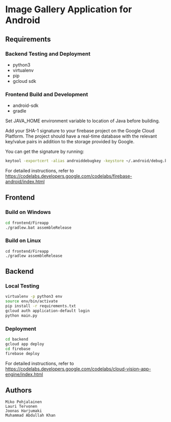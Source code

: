 # Image Gallery Application for Android

## Requirements

### Backend Testing and Deployment

- python3
- virtualenv
- pip
- gcloud sdk

### Frontend Build and Development

- android-sdk
- gradle

Set JAVA_HOME environment variable to location of Java before building. 

Add your SHA-1 signature to your firebase project on the Google Cloud Platform. The project should have a real-time database
with the relevant key/value pairs in addition to the storage provided by Google.

You can get the signature by running:
 
```bash
keytool -exportcert -alias androiddebugkey -keystore ~/.android/debug.keystore -list -v -storepass android
```
For detailed instructions, refer to https://codelabs.developers.google.com/codelabs/firebase-android/index.html

## Frontend

### Build on Windows

```bash
cd frontend/Fireapp
./gradlew.bat assembleRelease
```

### Build on Linux

```
cd frontend/Fireapp
./gradlew assembleRelease
```

## Backend

### Local Testing

```bash
virtualenv -p python3 env
source env/bin/activate
pip install -r requirements.txt
gcloud auth application-default login
python main.py
```

### Deployment

```bash
cd backend
gcloud app deploy
cd firebase
firebase deploy
```

For detailed instructions, refer to https://codelabs.developers.google.com/codelabs/cloud-vision-app-engine/index.html

## Authors

```
Miko Pohjalainen
Lauri Tervonen
Joonas Harjumaki
Muhammad Abdullah Khan
```
